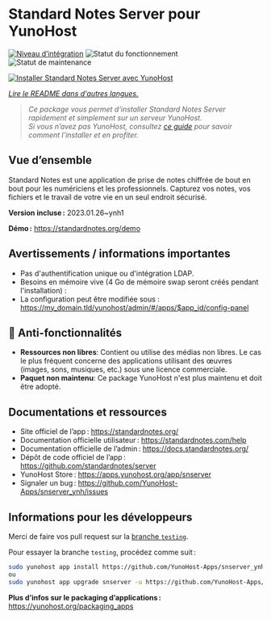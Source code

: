 <!--
Nota bene : ce README est automatiquement généré par <https://github.com/YunoHost/apps/tree/master/tools/readme_generator>
Il NE doit PAS être modifié à la main.
-->

# Standard Notes Server pour YunoHost

[![Niveau d’intégration](https://dash.yunohost.org/integration/snserver.svg)](https://dash.yunohost.org/appci/app/snserver) ![Statut du fonctionnement](https://ci-apps.yunohost.org/ci/badges/snserver.status.svg) ![Statut de maintenance](https://ci-apps.yunohost.org/ci/badges/snserver.maintain.svg)

[![Installer Standard Notes Server avec YunoHost](https://install-app.yunohost.org/install-with-yunohost.svg)](https://install-app.yunohost.org/?app=snserver)

*[Lire le README dans d'autres langues.](./ALL_README.md)*

> *Ce package vous permet d’installer Standard Notes Server rapidement et simplement sur un serveur YunoHost.*  
> *Si vous n’avez pas YunoHost, consultez [ce guide](https://yunohost.org/install) pour savoir comment l’installer et en profiter.*

## Vue d’ensemble

Standard Notes est une application de prise de notes chiffrée de bout en bout pour les numériciens et les professionnels. Capturez vos notes, vos fichiers et le travail de votre vie en un seul endroit sécurisé.


**Version incluse :** 2023.01.26~ynh1

**Démo :** <https://standardnotes.org/demo>
## Avertissements / informations importantes

* Pas d'authentification unique ou d'intégration LDAP.
* Besoins en mémoire vive (4 Go de mémoire swap seront créés pendant l'installation) :
* La configuration peut être modifiée sous : https://my_domain.tld/yunohost/admin/#/apps/$app_id/config-panel

## :red_circle: Anti-fonctionnalités

- **Ressources non libres**: Contient ou utilise des médias non libres. Le cas le plus fréquent concerne des applications utilisant des œuvres (images, sons, musiques, etc.) sous une licence commerciale.
- **Paquet non maintenu**: Ce package YunoHost n'est plus maintenu et doit être adopté.

## Documentations et ressources

- Site officiel de l’app : <https://standardnotes.org/>
- Documentation officielle utilisateur : <https://standardnotes.com/help>
- Documentation officielle de l’admin : <https://docs.standardnotes.org/>
- Dépôt de code officiel de l’app : <https://github.com/standardnotes/server>
- YunoHost Store : <https://apps.yunohost.org/app/snserver>
- Signaler un bug : <https://github.com/YunoHost-Apps/snserver_ynh/issues>

## Informations pour les développeurs

Merci de faire vos pull request sur la [branche `testing`](https://github.com/YunoHost-Apps/snserver_ynh/tree/testing).

Pour essayer la branche `testing`, procédez comme suit :

```bash
sudo yunohost app install https://github.com/YunoHost-Apps/snserver_ynh/tree/testing --debug
ou
sudo yunohost app upgrade snserver -u https://github.com/YunoHost-Apps/snserver_ynh/tree/testing --debug
```

**Plus d’infos sur le packaging d’applications :** <https://yunohost.org/packaging_apps>
